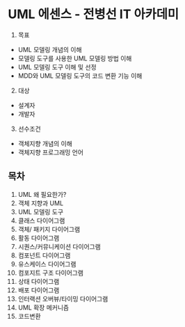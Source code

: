 # UML 에센스 - 전병선 IT 아카데미
1. 목표
- UML 모델링 개념의 이해
- 모델링 도구를 사용한 UML 모델링 방법 이해
- UML 모델링 도구 이해 및 선정
- MDD와 UML 모델링 도구의 코드 변환 기능 이해
2. 대상
- 설계자
- 개발자
3. 선수조건
- 객체지향 개념의 이해
- 객체지향 프로그래밍 언어
## 목차
1. UML 왜 필요한가?
2. 객체 지향과 UML
3. UML 모델링 도구
4. 클래스 다이어그램
5. 객체/ 패키지 다이어그램
6. 활동 다이어그램
7. 시퀀스/커뮤니케이션 다이어그램
8. 컴포넌트 다이어그램
9. 유스케이스 다이어그램
10. 컴포지트 구조 다이어그램
11. 상태 다이어그램
12. 배포 다이어그램
13. 인터랙션 오버뷰/타이밍 다이어그램
14. UML 확장 메커니즘
15. 코드변환